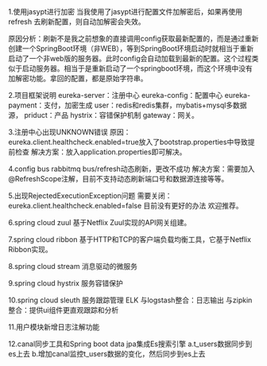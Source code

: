 1.使用jasypt进行加密
当我使用了jasypt进行配置文件加解密后，如果再使用refresh 去刷新配置，则自动加解密会失效。

原因分析：刷新不是我之前想象的直接调用config获取最新配置的，而是通过重新创建一个SpringBoot环境（非WEB），等到SpringBoot环境启动时就相当于重新启动了一个非web版的服务器。此时config会自动加载到最新的配置。这个过程类似于启动服务器。相当于是重新启动了一个springboot环境，而这个环境中没有加解密功能。拿回的配置，都是原始字符串。

2.项目框架说明
eureka-server：注册中心
eureka-config：配置中心
eureka-payment：支付，加密生成
user：redis和redis集群，mybatis+mysql多数据源，
priduct：产品
hystrix：容错保护机制
gateway：网关。

3.注册中心出现UNKNOWN错误
原因：eureka.client.healthcheck.enabled=true放入了bootstrap.properties中导致提前检查
解决方案：放入application.properties即可解决。

4.config bus rabbitmq bus/refresh动态刷新，更改不成功
解决方案：需要加入@RefreshScope注解，目前不支持动态刷新端口号和数据源连接等等。

5.出现RejectedExecutionException问题
需要关闭：eureka.client.healthcheck.enabled=false
目前没有更好的办法 欢迎推荐。

6.spring cloud zuul
基于Netflix Zuul实现的API网关组建。

7.spring cloud ribbon
基于HTTP和TCP的客户端负载均衡工具，它基于Netflix Ribbon实现。

8.spring cloud stream
消息驱动的微服务

9.spring cloud hystrix
服务容错保护

10.spring cloud sleuth
服务跟踪管理
ELK
与logstash整合：日志输出
与zipkin整合：提供ui组件更直观跟踪和分析

11.用户模块新增日志注解功能

12.canal同步工具和Spring boot data jpa集成Es搜索引擎
a.t_users数据同步到es上去
b.增加canal监控t_users数据的变化，然后同步到es上去



